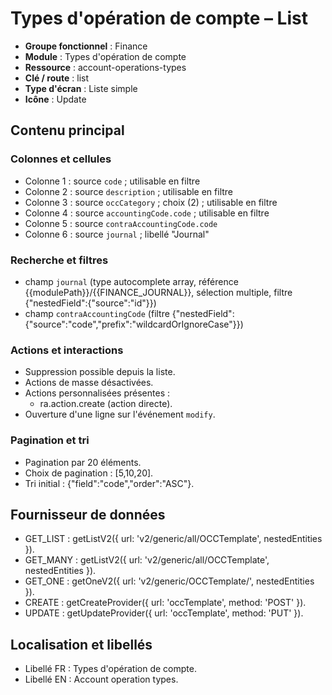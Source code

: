# Types d'opération de compte – List

- **Groupe fonctionnel** : Finance
- **Module** : Types d'opération de compte
- **Ressource** : account-operations-types
- **Clé / route** : list
- **Type d'écran** : Liste simple
- **Icône** : Update

## Contenu principal
### Colonnes et cellules
- Colonne 1 : source `code` ; utilisable en filtre
- Colonne 2 : source `description` ; utilisable en filtre
- Colonne 3 : source `occCategory` ; choix (2) ; utilisable en filtre
- Colonne 4 : source `accountingCode.code` ; utilisable en filtre
- Colonne 5 : source `contraAccountingCode.code`
- Colonne 6 : source `journal` ; libellé "Journal"

### Recherche et filtres
- champ `journal` (type autocomplete array, référence {{modulePath}}/{{FINANCE_JOURNAL}}, sélection multiple, filtre {"nestedField":{"source":"id"}})
- champ `contraAccountingCode` (filtre {"nestedField":{"source":"code","prefix":"wildcardOrIgnoreCase"}})

### Actions et interactions
- Suppression possible depuis la liste.
- Actions de masse désactivées.
- Actions personnalisées présentes :
  - ra.action.create (action directe).
- Ouverture d'une ligne sur l'événement `modify`.

### Pagination et tri
- Pagination par 20 éléments.
- Choix de pagination : [5,10,20].
- Tri initial : {"field":"code","order":"ASC"}.

## Fournisseur de données
- GET_LIST : getListV2({
  url: 'v2/generic/all/OCCTemplate',
  nestedEntities
}).
- GET_MANY : getListV2({
  url: 'v2/generic/all/OCCTemplate',
  nestedEntities
}).
- GET_ONE : getOneV2({
  url: 'v2/generic/OCCTemplate/',
  nestedEntities
}).
- CREATE : getCreateProvider({
  url: 'occTemplate',
  method: 'POST'
}).
- UPDATE : getUpdateProvider({
  url: 'occTemplate',
  method: 'PUT'
}).

## Localisation et libellés
- Libellé FR : Types d'opération de compte.
- Libellé EN : Account operation types.